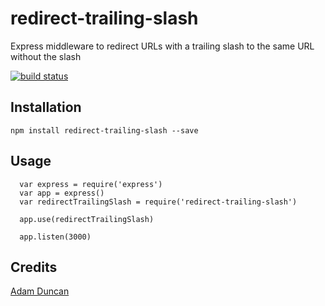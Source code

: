 # redirect-trailing-slash

Express middleware to redirect URLs with a trailing slash to the same URL without the slash

[![build status](https://secure.travis-ci.org/microadam/redirect-trailing-slash.png)](http://travis-ci.org/microadam/redirect-trailing-slash)

## Installation

```
npm install redirect-trailing-slash --save
```

## Usage

```
  var express = require('express')
  var app = express()
  var redirectTrailingSlash = require('redirect-trailing-slash')

  app.use(redirectTrailingSlash)

  app.listen(3000)
```

## Credits
[Adam Duncan](https://github.com/microadam/)
